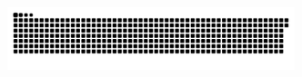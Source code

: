 
![github contribution grid snake animation](https://raw.githubusercontent.com/kaan-keskin/kaan-keskin/output/github-contribution-grid-snake.svg)
